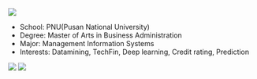 <img src="https://capsule-render.vercel.app/api?type=Waving&color=auto&height=200&section=header&text=Profile&fontSize=90" />

- School: PNU(Pusan National University)
- Degree: Master of Arts in Business Administration
- Major: Management Information Systems
- Interests: Datamining, TechFin, Deep learning, Credit rating, Prediction

<a href="https://www.python.org/" target="_blank"><img src="https://img.shields.io/badge/Python-3766AB?style=flat&logo=Python&logoColor=white"/></a>
<a href="https://www.r-project.org/" target="_blank"><img src="https://img.shields.io/badge/R-0000FF?style=flat&logo=RStudio&logoColor=white"/></a>
